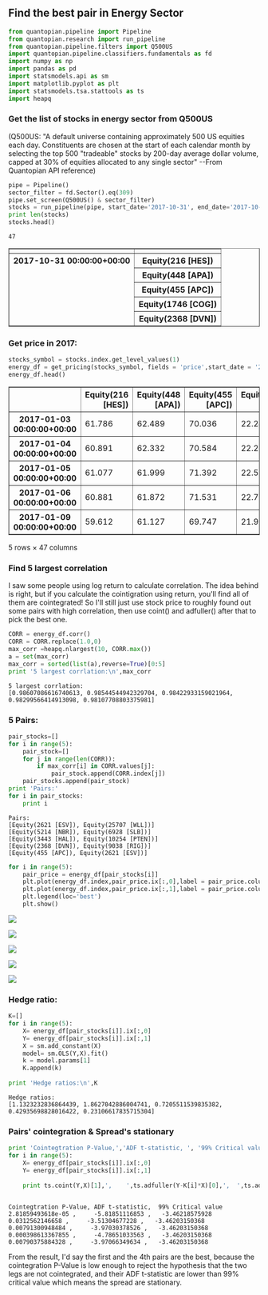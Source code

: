 
## Find the best pair in Energy Sector


```python
from quantopian.pipeline import Pipeline
from quantopian.research import run_pipeline
from quantopian.pipeline.filters import Q500US
import quantopian.pipeline.classifiers.fundamentals as fd
import numpy as np
import pandas as pd
import statsmodels.api as sm
import matplotlib.pyplot as plt
import statsmodels.tsa.stattools as ts 
import heapq
```

### Get the list of stocks in energy sector from Q500US

(Q500US:
"A default universe containing approximately 500 US equities each day.
Constituents are chosen at the start of each calendar month by selecting the top 500 "tradeable" stocks by 200-day average dollar volume, capped at 30% of equities allocated to any single sector"
--From Quantopian API reference)


```python
pipe = Pipeline()
sector_filter = fd.Sector().eq(309)
pipe.set_screen(Q500US() & sector_filter)
stocks = run_pipeline(pipe, start_date='2017-10-31', end_date='2017-10-31')
print len(stocks)
stocks.head()
```

    47





<div>
<table border="1" class="dataframe">
  <thead>
    <tr style="text-align: right;">
      <th></th>
      <th></th>
    </tr>
  </thead>
  <tbody>
    <tr>
      <th rowspan="5" valign="top">2017-10-31 00:00:00+00:00</th>
      <th>Equity(216 [HES])</th>
    </tr>
    <tr>
      <th>Equity(448 [APA])</th>
    </tr>
    <tr>
      <th>Equity(455 [APC])</th>
    </tr>
    <tr>
      <th>Equity(1746 [COG])</th>
    </tr>
    <tr>
      <th>Equity(2368 [DVN])</th>
    </tr>
  </tbody>
</table>
</div>



### Get price in 2017:


```python
stocks_symbol = stocks.index.get_level_values(1)
energy_df = get_pricing(stocks_symbol, fields = 'price',start_date = '2017-01-01',end_date = '2017-10-31')
energy_df.head()
```




<div>
<table border="1" class="dataframe">
  <thead>
    <tr style="text-align: right;">
      <th></th>
      <th>Equity(216 [HES])</th>
      <th>Equity(448 [APA])</th>
      <th>Equity(455 [APC])</th>
      <th>Equity(1746 [COG])</th>
      <th>Equity(2368 [DVN])</th>
      <th>Equity(2564 [EOG])</th>
      <th>Equity(2587 [EQT])</th>
      <th>Equity(2621 [ESV])</th>
      <th>Equity(3443 [HAL])</th>
      <th>Equity(3620 [HFC])</th>
      <th>...</th>
      <th>Equity(34440 [CXO])</th>
      <th>Equity(39797 [OAS])</th>
      <th>Equity(40547 [TRGP])</th>
      <th>Equity(40852 [KMI])</th>
      <th>Equity(41636 [MPC])</th>
      <th>Equity(42251 [WPX])</th>
      <th>Equity(42788 [PSX])</th>
      <th>Equity(43512 [FANG])</th>
      <th>Equity(46240 [RICE])</th>
      <th>Equity(46989 [PE])</th>
    </tr>
  </thead>
  <tbody>
    <tr>
      <th>2017-01-03 00:00:00+00:00</th>
      <td>61.786</td>
      <td>62.489</td>
      <td>70.036</td>
      <td>22.248</td>
      <td>46.830</td>
      <td>102.790</td>
      <td>63.974</td>
      <td>10.161</td>
      <td>55.005</td>
      <td>32.396</td>
      <td>...</td>
      <td>136.64</td>
      <td>15.735</td>
      <td>53.841</td>
      <td>21.068</td>
      <td>51.792</td>
      <td>14.930</td>
      <td>84.650</td>
      <td>103.24</td>
      <td>20.40</td>
      <td>35.730</td>
    </tr>
    <tr>
      <th>2017-01-04 00:00:00+00:00</th>
      <td>60.891</td>
      <td>62.332</td>
      <td>70.584</td>
      <td>22.258</td>
      <td>47.267</td>
      <td>102.889</td>
      <td>65.073</td>
      <td>10.410</td>
      <td>55.212</td>
      <td>33.081</td>
      <td>...</td>
      <td>135.67</td>
      <td>16.235</td>
      <td>54.101</td>
      <td>21.190</td>
      <td>50.148</td>
      <td>15.260</td>
      <td>85.089</td>
      <td>103.50</td>
      <td>20.84</td>
      <td>35.880</td>
    </tr>
    <tr>
      <th>2017-01-05 00:00:00+00:00</th>
      <td>61.077</td>
      <td>61.999</td>
      <td>71.392</td>
      <td>22.527</td>
      <td>48.760</td>
      <td>103.465</td>
      <td>65.762</td>
      <td>10.927</td>
      <td>55.548</td>
      <td>32.560</td>
      <td>...</td>
      <td>135.13</td>
      <td>15.900</td>
      <td>54.826</td>
      <td>21.152</td>
      <td>49.952</td>
      <td>14.945</td>
      <td>84.592</td>
      <td>103.67</td>
      <td>20.99</td>
      <td>36.230</td>
    </tr>
    <tr>
      <th>2017-01-06 00:00:00+00:00</th>
      <td>60.881</td>
      <td>61.872</td>
      <td>71.531</td>
      <td>22.776</td>
      <td>48.421</td>
      <td>104.498</td>
      <td>65.233</td>
      <td>11.634</td>
      <td>56.003</td>
      <td>30.880</td>
      <td>...</td>
      <td>135.62</td>
      <td>15.590</td>
      <td>55.216</td>
      <td>21.278</td>
      <td>49.297</td>
      <td>14.560</td>
      <td>83.266</td>
      <td>103.64</td>
      <td>21.00</td>
      <td>36.605</td>
    </tr>
    <tr>
      <th>2017-01-09 00:00:00+00:00</th>
      <td>59.612</td>
      <td>61.127</td>
      <td>69.747</td>
      <td>21.985</td>
      <td>46.342</td>
      <td>102.313</td>
      <td>63.056</td>
      <td>11.644</td>
      <td>55.430</td>
      <td>29.858</td>
      <td>...</td>
      <td>134.65</td>
      <td>15.130</td>
      <td>54.454</td>
      <td>21.112</td>
      <td>48.406</td>
      <td>13.840</td>
      <td>81.930</td>
      <td>101.43</td>
      <td>20.04</td>
      <td>35.750</td>
    </tr>
  </tbody>
</table>
<p>5 rows × 47 columns</p>
</div>



### Find 5 largest correlation

I saw some people using log return to calculate correlation. The idea behind is right, but if you calculate the cointigration using return, you'll find all of them are cointegrated! So I'll still just use stock price to roughly found out some pairs with high correlation, then use coint() and adfuller() after that to pick the best one.


```python
CORR = energy_df.corr()
CORR = CORR.replace(1.0,0)
max_corr =heapq.nlargest(10, CORR.max())
a = set(max_corr)
max_corr = sorted(list(a),reverse=True)[0:5]
print '5 largest corrlation:\n',max_corr
```

    5 largest corrlation:
    [0.98607086616740613, 0.98544544942329704, 0.98422933159021964, 0.98299566414913098, 0.98107708803375981]


### 5 Pairs:


```python
pair_stocks=[]
for i in range(5):
    pair_stock=[]
    for j in range(len(CORR)):
        if max_corr[i] in CORR.values[j]:
            pair_stock.append(CORR.index[j])
    pair_stocks.append(pair_stock)
print 'Pairs:'
for i in pair_stocks:
    print i
```

    Pairs:
    [Equity(2621 [ESV]), Equity(25707 [WLL])]
    [Equity(5214 [NBR]), Equity(6928 [SLB])]
    [Equity(3443 [HAL]), Equity(10254 [PTEN])]
    [Equity(2368 [DVN]), Equity(9038 [RIG])]
    [Equity(455 [APC]), Equity(2621 [ESV])]



```python
for i in range(5):
    pair_price = energy_df[pair_stocks[i]]
    plt.plot(energy_df.index,pair_price.ix[:,0],label = pair_price.columns.values[0])
    plt.plot(energy_df.index,pair_price.ix[:,1],label = pair_price.columns.values[1])
    plt.legend(loc='best')
    plt.show()
```


![](https://ws3.sinaimg.cn/large/006tKfTcgy1flsptz3bj1j30ml0dejsm.jpg)



![](https://ws1.sinaimg.cn/large/006tKfTcgy1flspun9c94j30ml0det9h.jpg)



![](https://ws3.sinaimg.cn/large/006tKfTcgy1flspv1o3euj30ml0det9s.jpg)



![](https://ws1.sinaimg.cn/large/006tKfTcgy1flspvhhxskj30ml0dewfg.jpg)



![](https://ws2.sinaimg.cn/large/006tKfTcgy1flspvs4bkhj30ml0dewf9.jpg)


### Hedge ratio:


```python
K=[]
for i in range(5):
    X= energy_df[pair_stocks[i]].ix[:,0]
    Y= energy_df[pair_stocks[i]].ix[:,1]
    X = sm.add_constant(X)
    model= sm.OLS(Y,X).fit()
    k = model.params[1]
    K.append(k)
    
print 'Hedge ratios:\n',K 
```

    Hedge ratios:
    [1.1323232836864439, 1.8627042886004741, 0.7205511539835382, 0.42935698828016422, 0.23106617835715304]


### Pairs' cointegration & Spread's stationary


```python
print 'Cointegtration P-Value,','ADF t-statistic, ', '99% Critical value' 
for i in range(5):
    X= energy_df[pair_stocks[i]].ix[:,0]
    Y= energy_df[pair_stocks[i]].ix[:,1]
    
    print ts.coint(Y,X)[1],',    ',ts.adfuller(Y-K[i]*X)[0],',  ',ts.adfuller(Y-K[i]*X)[4]['1%']
  
```

    Cointegtration P-Value, ADF t-statistic,  99% Critical value
    2.81859493618e-05 ,     -5.81851116853 ,   -3.46218575928
    0.0312562146658 ,     -3.51304677228 ,   -3.46203150368
    0.00791300948484 ,     -3.97030378526 ,   -3.46203150368
    0.000398613367855 ,     -4.78651033563 ,   -3.46203150368
    0.00790375884328 ,     -3.97066349634 ,   -3.46203150368


From the result, I'd say the first and the 4th pairs are the best, because the cointegration P-Value is low enough to reject the hypothesis that the two legs are not cointegrated, and their ADF t-statistic are lower than 99% critical value which means the spread are stationary.
